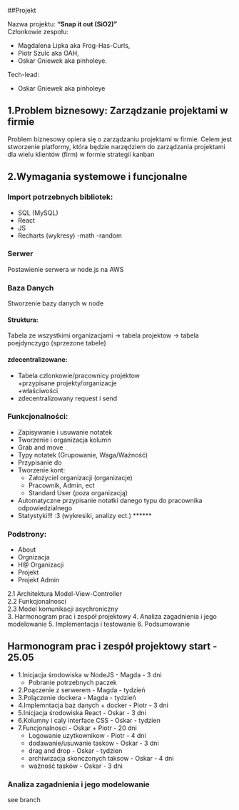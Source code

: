##Projekt

Nazwa projektu: <b> “Snap it out (SiO2)” </b><br>
Członkowie zespołu: 
- Magdalena Lipka aka Frog-Has-Curls, 
- Piotr Szulc aka OAH, 
- Oskar Gniewek aka pinholeye.

Tech-lead: 
- Oskar Gniewek aka pinholeye <br>

## 1.Problem biznesowy: Zarządzanie projektami w firmie

Problem biznesowy opiera się o zarządzaniu projektami w firmie. Celem jest stworzenie platformy, która będzie narzędziem do zarządzania projektami dla wielu klientów (firm) w formie strategii kanban

## 2.Wymagania systemowe i funcjonalne
### Import potrzebnych bibliotek:
- SQL (MySQL)
- React 
- JS
- Recharts (wykresy)
-math
-random

### Serwer
Postawienie serwera w node.js na AWS

### Baza Danych
Stworzenie bazy danych w node  
#### Struktura:  
Tabela ze wszystkimi organizacjami -> tabela projektow -> tabela poejdynczygo (sprzezone tabele)  
#### zdecentralizowane:
- Tabela czlonkowie/pracownicy projektow  
+przypisane projekty/organizacje  
+właściwości
- zdecentralizowany request i send  

### Funkcjonalności:
- Zapisywanie i usuwanie notatek
- Tworzenie i organizacja kolumn
- Grab and move
- Typy notatek (Grupowanie, Waga/Ważność)
- Przypisanie do 
- Tworzenie kont:
	- Założyciel organizacji (organizacje)
	- Pracownik, Admin, ect
	- Standard User (poza organizacją)
- Automatyczne przypisanie notatki danego typu do pracownika odpowiedzialnego
- Statystyki!!! :3 (wykresiki, analizy ect.) ******

### Podstrony:
- About
- Orgnizacja
- H@ Organizacji
- Projekt
- Projekt Admin

2.1 Architektura Model-View-Controller   
2.2 Funkcjonalnosci   
2.3 Model komunikacji asychroniczny  
3. Harmonogram prac i zespół projektowy
4. Analiza zagadnienia i jego modelowanie
5. Implementacja i testowanie
6. Podsumowanie

## Harmonogram prac i zespół projektowy start - 25.05

- 1.Inicjacja środowiska w NodeJS - Magda - 3 dni  
	- Pobranie potrzebnych paczek  
- 2.Poączenie z serwerem - Magda - tydzień  
- 3.Polączenie dockera - Magda - tydzień  
- 4.Implemntacja baz danych + docker - Piotr - 3 dni  
- 5.Inicjacja środowiska React - Oskar - 3 dni  
- 6.Kolumny i caly interface CSS - Oskar - tydzien   
- 7.Funcjonalnosci - Oskar + Piotr - 20 dni  
    - Logowanie uzytkownikow - Piotr - 4 dni  
	- dodawanie/usuwanie taskow - Oskar - 3 dni  
	- drag and drop - Oskar - tydzien  
	- archiwizacja skonczonych taksow - Oskar - 4 dni  
	- ważność tasków - Oskar - 3 dni
      
### Analiza zagadnienia i jego modelowanie
see branch
